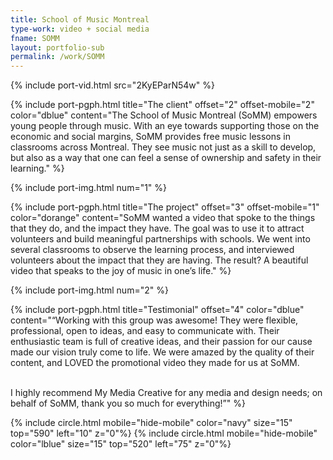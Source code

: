 ```yaml
---
title: School of Music Montreal
type-work: video + social media
fname: SOMM
layout: portfolio-sub
permalink: /work/SOMM
---
```


{% include port-vid.html src="2KyEParN54w" %}

{% include port-pgph.html title="The client" offset="2" offset-mobile="2" color="dblue" content="The School of Music Montreal (SoMM) empowers young people through music. With an eye towards supporting those on the economic and social margins, SoMM provides free music lessons in classrooms across Montreal. They see music not just as a skill to develop, but also as a way that one can feel a sense of ownership and safety in their learning." %}

{% include port-img.html num="1" %}

{% include port-pgph.html title="The project" offset="3" offset-mobile="1" color="dorange" content="SoMM wanted a video that spoke to the things that they do, and the impact they have. The goal was to use it to attract volunteers and build meaningful partnerships with schools. We went into several classrooms to observe the learning process, and interviewed volunteers about the impact that they are having. The result? A beautiful video that speaks to the joy of music in one’s life." %}

{% include port-img.html num="2" %}

{% include port-pgph.html title="Testimonial" offset="4" color="dblue" content="“Working with this group was awesome! They were flexible, professional, open to ideas, and easy to communicate with. Their enthusiastic team is full of creative ideas, and their passion for our cause made our vision truly come to life. We were amazed by the quality of their content, and LOVED the promotional video they made for us at SoMM. <br> <br>

I highly recommend My Media Creative for any media and design needs; on behalf of SoMM, thank you so much for everything!”" %}

{% include circle.html mobile="hide-mobile" color="navy" size="15" top="590" left="10" z="0"%}
{% include circle.html mobile="hide-mobile" color="lblue" size="15" top="520" left="75" z="0"%}
